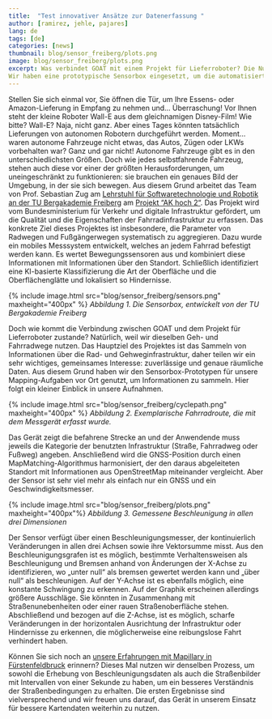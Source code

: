 ```yaml
---
title:  "Test innovativer Ansätze zur Datenerfassung "
author: [ramirez, jehle, pajares]
lang: de
tags: [de]
categories: [news]
thumbnail: blog/sensor_freiberg/plots.png
image: blog/sensor_freiberg/plots.png
excerpt: Was verbindet GOAT mit einem Projekt für Lieferroboter? Die Nutzung derselben Infrastruktur!
Wir haben eine prototypische Sensorbox eingesetzt, um die automatisierte Erhebung von Straßendaten zu erproben. 
---
```

Stellen Sie sich einmal vor, Sie öffnen die Tür, um Ihre Essens- oder Amazon-Lieferung in Empfang zu nehmen und… Überraschung! Vor Ihnen steht der kleine Roboter Wall-E aus dem gleichnamigen Disney-Film! Wie bitte? Wall-E? Naja, nicht ganz. Aber eines Tages könnten tatsächlich Lieferungen von autonomen Robotern durchgeführt werden. Moment… waren autonome Fahrzeuge nicht etwas, das Autos, Zügen oder LKWs vorbehalten war? Ganz und gar nicht! Autonome Fahrzeuge gibt es in den unterschiedlichsten Größen. Doch wie jedes selbstfahrende Fahrzeug, stehen auch diese vor einer der größten Herausforderungen, um uneingeschränkt zu funktionieren: sie brauchen ein genaues Bild der Umgebung, in der sie sich bewegen. 
Aus diesem Grund arbeitet das Team von Prof. Sebastian Zug am [Lehrstuhl für Softwaretechnologie und Robotik an der TU Bergakademie Freiberg](https://tu-freiberg.de/fakult1/inf/professuren/softwaretechnologie-und-robotik) am [Projekt “AK hoch 2“](https://www.bmvi.de/SharedDocs/DE/Artikel/DG/mfund-projekte/akhoch2.html). Das Projekt wird vom Bundesministerium für Verkehr und digitale Infrastruktur gefördert, um die Qualität und die Eigenschaften der Fahrradinfrastruktur zu erfassen. Das konkrete Ziel dieses Projektes ist insbesondere, die Parameter von Radwegen und Fußgängerwegen systematisch zu aggregieren. Dazu wurde ein mobiles Messsystem entwickelt, welches an jedem Fahrrad befestigt werden kann. Es wertet Bewegungssensoren aus und kombiniert diese Informationen mit Informationen über den Standort. Schließlich identifiziert eine KI-basierte Klassifizierung die Art der Oberfläche und die Oberflächenglätte und lokalisiert so Hindernisse. 

{% include image.html src="blog/sensor_freiberg/sensors.png" maxheight="400px" %} 
<i>Abbildung 1. Die Sensorbox, entwickelt von der TU Bergakademie Freiberg</i>

Doch wie kommt die Verbindung zwischen GOAT und dem Projekt für Lieferroboter zustande? Natürlich, weil wir dieselben Geh- und Fahrradwege nutzen. Das Hauptziel des Projektes ist das Sammeln von Informationen über die Rad- und Gehweginfrastruktur, daher teilen wir ein sehr wichtiges, gemeinsames Interesse: zuverlässige und genaue räumliche Daten. Aus diesem Grund haben wir den Sensorbox-Prototypen für unsere Mapping-Aufgaben vor Ort genutzt, um Informationen zu sammeln. Hier folgt ein kleiner Einblick in unsere Aufnahmen.

{% include image.html src="blog/sensor_freiberg/cyclepath.png" maxheight="400px" %} 
<i>Abbildung 2. Exemplarische Fahrradroute, die mit dem Messgerät erfasst wurde. </i>

Das Gerät zeigt die befahrene Strecke an und der Anwendende muss jeweils die Kategorie der benutzten Infrastruktur (Straße, Fahrradweg oder Fußweg) angeben. Anschließend wird die GNSS-Position durch einen MapMatching-Algorithmus harmonisiert, der den daraus abgeleiteten Standort mit Informationen aus OpenStreetMap miteinander vergleicht. Aber der Sensor ist sehr viel mehr als einfach nur ein GNSS und ein Geschwindigkeitsmesser. 

{% include image.html src="blog/sensor_freiberg/plots.png" maxheight="400px"%} 
<i>Abbildung 3. Gemessene Beschleunigung in allen drei Dimensionen</i>

Der Sensor verfügt über einen Beschleunigungsmesser, der kontinuierlich Veränderungen in allen drei Achsen sowie ihre Vektorsumme misst. Aus den Beschleunigungsgrafen ist es möglich, bestimmte Verhaltensweisen als Beschleunigung und Bremsen anhand von Änderungen der X-Achse zu identifizieren, wo „unter null“ als bremsen gewertet werden kann und „über null“ als beschleunigen. Auf der Y-Achse ist es ebenfalls möglich, eine konstante Schwingung zu erkennen. Auf der Graphik erscheinen allerdings größere Ausschläge. Sie könnten in Zusammenhang mit Straßenunebenheiten oder einer rauen Straßenoberfläche stehen. Abschließend und bezogen auf die Z-Achse, ist es möglich, scharfe Veränderungen in der horizontalen Ausrichtung der Infrastruktur oder Hindernisse zu erkennen, die möglicherweise eine reibungslose Fahrt verhindert haben. 

Können Sie sich noch an [unsere Erfahrungen mit Mapillary in Fürstenfeldbruck](../mapillary) erinnern? Dieses Mal nutzen wir denselben Prozess, um sowohl die Erhebung von Beschleunigungsdaten als auch die Straßenbilder mit Intervallen von einer Sekunde zu haben, um ein besseres Verständnis der Straßenbedingungen zu erhalten. Die ersten Ergebnisse sind vielversprechend und wir freuen uns darauf, das Gerät in unserem Einsatz für bessere Kartendaten weiterhin zu nutzen.
